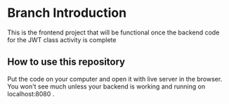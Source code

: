 # Branch Introduction

This is the frontend project that will be functional once the backend code for the JWT class activity is complete

## How to use this repository

Put the code on your computer and open it with live server in the browser. You won't see much unless your backend is working and running on localhost:8080 .
